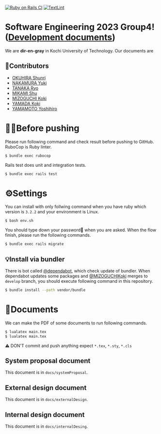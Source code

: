 [![Ruby on Rails CI](https://github.com/MIZOGUCHIKoki/MusicScoreManagementApp/actions/workflows/rubyonrails.yml/badge.svg)](https://github.com/MIZOGUCHIKoki/MusicScoreManagementApp/actions/workflows/rubyonrails.yml)
[![TextLint](https://github.com/MIZOGUCHIKoki/MusicScoreManagementApp/actions/workflows/textlint.yml/badge.svg)](https://github.com/MIZOGUCHIKoki/MusicScoreManagementApp/actions/workflows/textlint.yml)

# Software Engineering 2023 Group4! ([Development documents](https://www.notion.so/kut-se-group4/dir-en-gray-789a9c3b505e4ac3994a1478477590f0?pvs=4))
We are **dir-en-gray** in Kochi University of Technology.
Our documents are 

## 👤Contributors
- [OKUHIRA Shunri](https://github.com/OkuhiraShunri)
- [NAKAMURA Yuki](https://github.com/1250352)
- [TANAKA Ryo](https://github.com/tanakaryo341)
- [MIKAMI Shu](https://github.com/MikamiShu)
- [MIZOGUCHI Koki](https://github.com/MIZOGUCHIKoki)
- [YAMADA Koki](https://github.com/1250382KoukiYamada)
- [YAMAMOTO Yoshihiro](https://github.com/1250385-Yamamoto)

# 🧑‍💻Before pushing
Please run following command and check result before pushing to GitHub.
RuboCop is Ruby linter.
```Bash
$ bundle exec rubocop
```
Rails test does unit and integration tests.
```Bash
$ bundle exec rails test
```

# ⚙️Settings
You can install with only follwing command when you have ruby which version is `3.2.2` and your environment is Linux.
```Bash
$ bash env.sh
```
You should type down your password🔑 when you are asked.
When the flow finish, please run the following commands.
```Bash
$ bundle exec rails migrate
```

## 💡Install via bundler
There is bot called [@dependabot](https://github.com/apps/dependabot), which check update of bundler.
When dependabot updates some packages and [@MIZOGUCHIKoki](https://github.com/MIZOGUCHIKoki) merges to `develop` branch, you should execute following command in this repository.
```Bash
$ bundle install --path vendor/bundle
```
# 📃Documents
We can make the PDF of some documents to run following commands.
```Bash
$ lualatex main.tex
$ lualatex main.tex
```
⚠️ DON'T commit and push anything expect `*.tex`, `*.sty`, `*.cls`
## System proposal document
This document is in `docs/systemProposal`.
## External design document
This document is in `docs/externalDesign`.
## Internal design document
This document is in `docs/internalDesing`.
